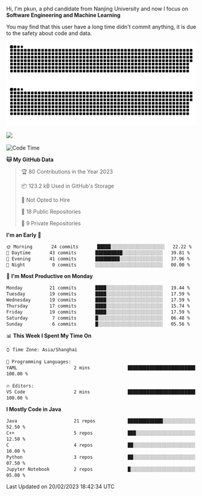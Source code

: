 Hi, I'm pkun, a phd candidate from Nanjing University and now I focus on **Software Engineering and Machine Learning**

You may find that this user have a long time didn't commit anything, it is due to the safety about code and data.

![GitHub Snake Light](https://github.com/pppppkun/pppppkun/blob/output/github-snake.svg#gh-light-mode-only)
![GitHub Snake dark](https://github.com/pppppkun/pppppkun/blob/output/github-snake-dark.svg#gh-dark-mode-only)

![](https://komarev.com/ghpvc/?username=pppppkun)
<!--START_SECTION:waka-->
![Code Time](http://img.shields.io/badge/Code%20Time-1%2C587%20hrs%209%20mins-blue)

**🐱 My GitHub Data** 

> 🏆 80 Contributions in the Year 2023
 > 
> 📦 123.2 kB Used in GitHub's Storage 
 > 
> 🚫 Not Opted to Hire
 > 
> 📜 18 Public Repositories 
 > 
> 🔑 9 Private Repositories  
 > 
**I'm an Early 🐤** 

```text
🌞 Morning       24 commits       █████░░░░░░░░░░░░░░░░░░░░   22.22 % 
🌆 Daytime       43 commits       ██████████░░░░░░░░░░░░░░░   39.81 % 
🌃 Evening       41 commits       █████████░░░░░░░░░░░░░░░░   37.96 % 
🌙 Night          0 commits       ░░░░░░░░░░░░░░░░░░░░░░░░░   00.00 % 

```
📅 **I'm Most Productive on Monday** 

```text
Monday          21 commits       ████░░░░░░░░░░░░░░░░░░░░░   19.44 % 
Tuesday         19 commits       ████░░░░░░░░░░░░░░░░░░░░░   17.59 % 
Wednesday       19 commits       ████░░░░░░░░░░░░░░░░░░░░░   17.59 % 
Thursday        17 commits       ████░░░░░░░░░░░░░░░░░░░░░   15.74 % 
Friday          19 commits       ████░░░░░░░░░░░░░░░░░░░░░   17.59 % 
Saturday         7 commits       █░░░░░░░░░░░░░░░░░░░░░░░░   06.48 % 
Sunday           6 commits       █░░░░░░░░░░░░░░░░░░░░░░░░   05.56 % 

```


📊 **This Week I Spent My Time On** 

```text
⌚︎ Time Zone: Asia/Shanghai

💬 Programming Languages: 
YAML                     2 mins              █████████████████████████   100.00 % 

🔥 Editors: 
VS Code                  2 mins              █████████████████████████   100.00 % 

```

**I Mostly Code in Java** 

```text
Java                     21 repos            █████████████░░░░░░░░░░░░   52.50 % 
C++                      5 repos             ███░░░░░░░░░░░░░░░░░░░░░░   12.50 % 
C                        4 repos             ██░░░░░░░░░░░░░░░░░░░░░░░   10.00 % 
Python                   3 repos             ██░░░░░░░░░░░░░░░░░░░░░░░   07.50 % 
Jupyter Notebook         2 repos             █░░░░░░░░░░░░░░░░░░░░░░░░   05.00 % 

```



 Last Updated on 20/02/2023 18:42:34 UTC
<!--END_SECTION:waka-->
